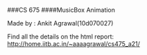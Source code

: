 ###CS 675
####MusicBox Animation

Made by :
Ankit Agrawal(10d070027)


Find all the details on the html report:
http://home.iitb.ac.in/~aaaagrawal/cs475_a21/
